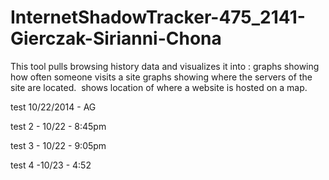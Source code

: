 InternetShadowTracker-475_2141-Gierczak-Sirianni-Chona
======================================================

This tool pulls browsing history data and visualizes it into : graphs showing how often someone visits a site graphs showing where the servers of the site are located.  shows location of where a website is hosted on a map.


test 10/22/2014 - AG

test 2 - 10/22 - 8:45pm

test 3 - 10/22 - 9:05pm

test 4 -10/23 - 4:52
